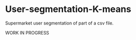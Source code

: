 # User-segmentation-K-means

Supermarket user segmentation of part of a csv file.

WORK IN PROGRESS
